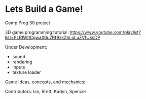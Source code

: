 # Lets Build a Game!
Comp Prog 30 project

3D game programming tutorial: https://www.youtube.com/playlist?list=PLRIWtICgwaX0u7Rf9zkZhLoLuZVfUksDP

Under Development:
- sound
- rendering
- inputs
- texture loader

Game Ideas, concepts, and mechanics:

Contributors: Ian, Brett, Kadyn, Spencer


